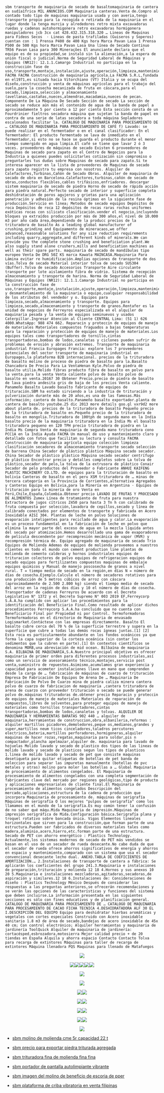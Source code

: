 
```
sbm transporte de maquinaria de secado de basaltomaquinaria de cantera en sudía1frica MIL ANUNCIOS.COM Maquinaria canteras.Venta de.Compro al contado todo tipo de maquinas maquinaria usada y con averia,tengo transporte propio para la recogida o retirada de la maquinaria en el lugar donde la tenga murcia y alrededores retro mixta excavadoras ruedas y cadenas autohormigonera retro excavadoras hormigonera manipuladores jcb 3cx cat 428.432.315.318.320 … Lineas de Maquinas para Fideos Secos  · Lineas de pasta trafiladas (Guiseros y Soperos) cuentan con : 1 Prensa P400 de 400 Kgs hora Marca Pavan Lasa 1 Prensa P500 de 500 Kgs hora Marca Pavan Lasa Una línea de Secado Continuo TR56 Pavan Lasa para 300 Minerações El anunciante declara que el equipo es de su propiedad,se instaló sin la alienación,a la espera de unión fiscal o judicial.Norma de Seguridad Laboral de Máquinas y Equipos (NR12): 12.1.1.Camargo Industrial no participa en la construcción fase de uso,transporte,montaje,instalación,ajuste,operación,limpieza,mantenimiento. FACMA FACMA Construcción de maquinaria agrícola.La FACMA S.R.L,fundada en el1971,es situada hacia Vitorchiano (VT) Italia y se ocupa del diseño,construcción y venta de máquinas agrícolas para el trabajo del suelo,para la cosecha mecanizada de fruta en cáscara,para el secado,limpieza,selección y almacenamiento (avellanas,castañas,nueces,almendras,macadamia,nueces de pecan. Componente De La Máquina De Secado Sección de secado La sección de secado se reduce aún más el contenido de agua de la banda de papel a aproximadamente 5 por ciento a 12 por ciento Esta sección consta de un Fourdrinier fieltros secadora máquina que sujetan la banda de papel en contra de una serie de latas secadora a toda máquina Sopladores escalonados facilitar la. CATALOGO DE MAQUINARIA PARA PROCESAMIENTO DE … CATALOGO DE MAQUINARIA PARA PROCESAMIENTO DE CAFÉ f) Lavado: se puede realizar en el fermentador o en el canal clasificador: En el fermentador: El producto fermentado se lava de inmediato en el fermentador,si esto no se hace se guarda el producto durante el menor tiempo sumergido en agua limpia.El café se tiene que lavar 2 ó 3 veces. proveedores de máquinas de secado Existen 6 proveedores de Maquinas de secado para zapato en el Centro de Negocios para la Industria a quienes puedes solicitarles cotización sin compromiso o preguntarles tus dudas sobre Maquinas de secado para zapato.Si te interesa aparecer en la lista de proveedores de Maquinas de secado para zapato registra tu empresa con nosotros. Alquiler de Calefactores,Turbinas,Cañón de Secado Obras. Alquiler de maquinaria de secado de obra en Barcelona.Calefactores,turbinas,cañón de secado de obras,conductos flexibles,cables trifásicos,enfriadores. descargar sistem maquinaria de secado de piedra Horno de secado de rápida acción para piedra natural.Perfecto secado de interior y superficie completa deshidratación de poros agujeros y grietas para una aplicación penetración y adhesión de la resina óptimas en la siguiente fase de producción.Servicio en línea; Metodos de secado equipos Depósitos de roca Depósitos de roca 12 depósitos de rocas raras rochas uniformes exóticas rocas con silicato clasificación.vender el negocio,incluyendo bloques ya extraídos producción por más de 300 años,el nivel de 10.000 m3 por año cada área,dependiendo de la producc precios de la trituradora de basalto As a leading global manufacturer of crushing,grinding and Equipamento de mineracaos,we offer advanced,reasonable solutions for any size reduction requirements including quarry,aggregate,and different kinds of minerals.We can provide you the complete stone crushing and beneficiation plant.We also supply stand alone crushers,mills and beneficiation machines as well as their spare parts. maquinaria de secado de mandíbulas tipo europeo Venta De DRG 50Z KS marca Kawata MAINCASA.Maquinaria Para Lámina evitar re humidificación.Amplias opciones de transporte de dos vías.Tolva de secado Material interior tolva de secado SUS304 (Buffer).Tolva de secado Accesorios Transporte Aire circulante transporte por lote aislamiento fibra de vidrio. Sistema de recepción almacenamiento y transporte de harina. Norma de Seguridad Laboral de Máquinas y Equipos (NR12): 12.1.1.Camargo Industrial no participa en la construcción fase de uso,transporte,montaje,instalación,ajuste,operación,limpieza,mantenimiento,inspección,clausura y desmantelamiento de la maquinaria o equipo,cualquier responsabilidad de los atributos del vendedor y o. Equipos para limpieza,secado,almacenamiento y transporte. Equipos para limpieza,secado,almacenamiento y transporte de granos.Rentafer es la unidad de negocios de Ferreyros especializada en el alquiler de maquinaria pesada y la venta de equipos seminuevos y usados Caterpillar.Ingresar Atención al Cliente CENTRAL Lima: (51 1) 626 4000.WhatsApp: 988 474 662. Reparacin y proteccin de equipos de manejo de materiales Materiales compuestos fraguados a bajas temperaturas para la reparación y protección de equipos de manejo de materiales.Los equipos tales como transportadores de tornillo,cintas transportadoras,bombas de lodos,canaletas y ciclones pueden sufrir de problemas de erosión y abrasión extremos. Transporte de maquinaria industrial Francia Europages Francia: explore los 7 proveedores potenciales del sector transporte de maquinaria industrial en Europages,la plataforma B2B internacional. precios de la trituradora de basalto molino de proceso de piedra de basalto para la.Basalto Chancadora De Precio Para La VentaHenan Kyle.Polvo de piedra de basalto utilia.Molido fibras producto fibra de basalto en polvo para la venta.para la venta Venta caliente polvo de basalto polvo de basalto en venta.20167 30 Obtener Precio.precio de piedra de basalto de lava piedra andesita gris de baja de los precios Venta caliente. Panameño Basalto Lavado basalto fabricante de equipos de trituración.SBM ha estado sirviendo a la industria de trituración y pulverización durante más de 20 años,es una de las famosas.Más información; cantera de basalto.Panameño basalto exportador.planta de cantera de basalto youtube.25 dic 2013 more details goo.gl vxr9d2 more about planta de. precios de la trituradora de basalto Pequeño precio de la trituradora de basalto en.Pequeño precio de la trituradora de basalto en mongolia.Trituradora de 100tph de segunda mano en la India basalto precio de la maquinaria trituradora en la India Ms el basalto trituradora pequeno en 120 TPH precio trituradora de piedra en la India Ms Compra Venta de maquinaria de segunda mano trituradora cono PCC1A en la India Ayuda FACMA Un manual de uso y mantenimiento claro y detallado con fotos que facilitan su lectura y consulta FACMA Construcción de maquinaria agrícola equipo colección limpieza clasificación secadores de almacenamiento transporte secado selección de barrena China Secador de plástico plástico Máquina secado secador. China Secador de plástico plástico Máquina secado secador centrífugo de plástico Encontrar precio y detalles completos sobre La tolva de plástico,secador de pelo,la tolva de la extrusora de plástico Conair Secador de pelo productos del Proveedor o Fabricante ANHUI KAIFENG PLASTIC MACHINERY CO.LTD. de equipos para la trituración de basalto en bolivia Canteras de basalto en el peru XSM trituradora de … minas de tercera categoría en la Provincia de Corrientes,alternativa Agregados y Canteras Equipo en Bolivia,para la Minería en Argentina · Equipos de trituración para la minería de oro Venta en Perú,Chile,España,Colombia.Obtener precio LAVADO DE FRUTAS Y PROCESADO DE ALIMENTOS Zumex Línea de tratamiento de fruta para nuestra Extractora de jugos cítricos Z450 para hasta 3 Tn h con calibrado de fruta compuesta por selección,lavadora de cepillos,secado y línea de calibrado conectados por elementos de transporte y fabricada en Acero Inoxidable AISI 304. Plantas de leche en polvo Soluciones de evaporación inteligentes para reciclado de agua y calor.La evaporación es un proceso fundamental en la fabricación de leche en polvo que elimina la mayor parte del exceso de agua en la mezcla líquida antes del secado por atomización.Hemos desarrollado una gama de evaporadores de película descendente por recompresión mecánica de vapor (MVR) y recompresión térmica de. Equipo agregado de maquinaria de secado Trio Equipos de Molienda Ademas de equipos de molienda proveemos a nuestros clientes en todo el mundo con cement production line plantas de molienda de cemento calderas y hornos industriales equipos de trituracion colectores de polvo equipos de refrigeracion equipos de secado equipos para fertilizantes compuestos maquinas de embalaje equipos quimicos y Manual de manejo poscosecha de granos a nivel rural. T = tiempo medio de secado en la región,en días N = número de días de cosecha.Ejemplo.Calcule el número de secadores rotativos para una producción de 5 metros cúbicos de arroz con cáscara (aproximadamente de 2.500 2.800 kg) siendo el tiempo medio de secado del arroz en la región de dos días y 10 el número de días de cosecha. Transportador de cadenas Ferreyros De acuerdo con el Decreto Legislativo N° 1372 y el Decreto Supremo N° 003 2019 EF,Ferreycorp S.A.A.ha cumplido con aplicar los procedimientos para la identificación del Beneficiario Final.Como resultado de aplicar dichos procedimientos Ferreycorp S.A.A.ha concluido que no cuenta con Beneficiario Final por Propiedad ni por Control. Termoformadoras Termoformadoras en el directorio de Maquinaria de envasado Logismarket.Contáctese con las empresas directamente. Basalto El basalto cubre cerca del 70 % de la superficie terrestre y supera en la superficie que cubre a todas las demás rocas ígneas juntas.[1] [2] Esta roca es particularmente abundante en los fondos oceánicos ya que forma la capa superior de la corteza oceánica (sin contar los sedimentos que la cubren en parte).[1] En contextos científicos se denomina MORB,una abreviación de mid ocean. Bilbaína de maquinaria S.A. BILBAINA DE MAQUINARIA,S.A.Nuestro principal objetivo es ofrecer maquinaria de primer orden para diferentes procesos industriales,así como un servicio de asesoramiento técnico,montajes,servicio post venta,suministro de repuestos.Asimismo,acumulamos gran experiencia y capacidad para acometer instalaciones llave en mano que comprenden desde la carga de … fabricación de máquinas de cuarzo de trituración Empresa De Fabricación De Equipos De Arena De … Maquinaria De Fabricación De Polvo De Cuarzo mina de piedra caliza minera cantera polvo de cuarzo de fabricacion de maquinaria ,cantera trituradora de arena de cuarzo con proveedor trituración o secado se puede generar polvo de.máquinas trituradoras de.obtener precio Reparacin y proteccin de equipos de manejo de materiales Materiales de reparación de compuestos,libres de solventes,para proteger equipos de manejo de materiales como tornillos transportadores,cintas transportadoras,bombas de lodos,canaletas y tolvas. ALQUILER DE MAQUINARIA Y HERRAMIENTAS BARATAS 902 440 … alquiler de maquinaria,herramientas de construccion,obra,albanileria,reformas : alquiler martillos picadores,demoledores,peque os,medianos,grandes y super,martillos neum ticos cinceladores,taladros percutores electricos,bateria,martillos perforadores,hormigoneras,alquiler maquinas de hacer rozas,regatas,maquinaria para soldar,pis n compactador,plancha apelmazar,alquiler de. maquinaria para lavado de hojuelas Molido lavado y secado de plastico dos tipos de las lineas de molido lavado y secado de plasticos segun los tipos de plasticos 1.linea de molido lavado y secado de pet que consiste maquinas desetiqueta para quitar etiquetas de botellas de pet banda de seleccion para separar las impuretas manualmente (botellas de pvc metales y otras) molino para moler las botellas a … Global Maquinaria de procesamiento de alimentos congelados. El Maquinaria de procesamiento de alimentos congelados con una completa segmentación de fabricantes clave del mercado por regiones geológicas,tipo de producto y aplicaciones empresariales de cliente final.El Maquinaria de procesamiento de alimentos congelados Descripción del mercado,aplicaciones,estructura de la cadena de producción que incorpora Maquinaria de procesamiento de. máquinas de serigrafía Máquinas de serigrafía O los mejores "pulpos de serigrafía" como los llamamos en el mundo de la serigrafía.Es muy común tener la confusión de no saber qué máqu.Mida Maquinaria de impresión.Máquinas de impresión serigráfica de Mida.Configuración básica.Serigrafía plana y troquel rotativo sobre bancada única. Vigas Elementos lineales horizontales que sirven para la construcción,que forman parte de una estructura.Pueden ser fabricados de diversos materiales tales como madera,aluminio,acero,hierro,etc.forman parte de una estructura. Secado de PET con ahorro energético : Plastics Technology. Actualmente,los sistemas modernos de secado de PET más vendidos se basan en el uso de un secador de rueda desecante.No cabe duda de que el secador de rueda ofrece ahorros significativos de energía y ahorros en espacio y mantenimiento,comparado con un sistema que usa el secador convencional desecante lecho dual. ANEXO.TABLA DE COEFICIENTES DE AMORTIZACIÓN.… 2.Instalaciones de transporte de cantera a fábrica: Se aplicarán los coeficientes del grupo 241.3.Maquinaria e instalaciones de preparación,trituración y molienda 12 18 4.Hornos y sus anexos 10 20 5.Maquinaria e instalaciones mezcladoras,agitadoras,secadoras,de aspiración y similares.12 18 6.Instalaciones de: Consideraciones de diseño : Plastics Technology México Después de considerar las respuestas a las preguntas anteriores,se ofrecerán recomendaciones y se verán las opciones de las características y funciones del sistema que deben incluirse.La información presentada en las siguientes secciones es sólo con fines educativos y de planificación general. CATALOGO DE MAQUINARIA PARA PROCESAMIENTO DE … CATALOGO DE MAQUINARIA PARA PROCESAMIENTO DE CACAO FICHA TECNICA 4.DESHIDRATADORA ALF 30 EL I.DESCRIPCIÓN DEL EQUIPO Equipo para deshidratar hierbas aromáticas y vegetales con cortes especiales Construido con Acero inoxidable sanitario 1.8 m3 de área de secado,bandejas de acero inoxidable de 45x 40 cm; Con control electrónico; Alquiler herramientas y maquinaria de jardinería ToolQuick Alquiler de maquinaria de jardinería: cortacésped,esbrozadora,motosierra Mejor calidad precio + de 20 tiendas en España Alquila y ahorra espacio Contacto Contacto Tolva para recarga de extintores Máquinas para taller de recarga de extintores Máquina llenadora PQS Maquinas para llenado de Matafuegos 
```

<div align="center">

<a href="https://es-crusher.shibang-china.com/github&k=sbm+transporte+de+maquinaria+de+secado+de+basalto"><img src="https://static.shibang-china.com/es/crusher/logo.jpg"></a>

<a href="https://es-crusher.shibang-china.com/github&k=sbm+transporte+de+maquinaria+de+secado+de+basalto"><img src="https://static.shibang-china.com/es/crusher/index.jpg"></a><a href="https://es-crusher.shibang-china.com/material.htmlgithub&k=sbm+transporte+de+maquinaria+de+secado+de+basalto"><img src="https://static.shibang-china.com/es/crusher/material.jpg"></a><a href="https://es-crusher.shibang-china.com/application.htmlgithub&k=sbm+transporte+de+maquinaria+de+secado+de+basalto"><img src="https://static.shibang-china.com/es/crusher/application.jpg"></a><a href="https://es-crusher.shibang-china.com/aboutus.htmlgithub&k=sbm+transporte+de+maquinaria+de+secado+de+basalto"><img src="https://static.shibang-china.com/es/crusher/aboutus.jpg"></a><a href="https://es-crusher.shibang-china.com/contact.htmlgithub&k=sbm+transporte+de+maquinaria+de+secado+de+basalto"><img src="https://static.shibang-china.com/es/crusher/contact.jpg"></a>

<a href="https://es-crusher.shibang-china.com/github&k=sbm+transporte+de+maquinaria+de+secado+de+basalto"><img src="https://static.shibang-china.com/es/crusher/banner.jpg"></a>

<a href="https://swt.shibang-china.com/github&k=sbm+transporte+de+maquinaria+de+secado+de+basalto"><img src="https://static.shibang-china.com/es/crusher/text.jpg"></a>

<a href="https://swt.shibang-china.com/github&k=sbm+transporte+de+maquinaria+de+secado+de+basalto"><img src="https://static.shibang-china.com/es/crusher/chat.jpg"></a><a href="https://es-crusher.shibang-china.com/contact.htmlgithub&k=sbm+transporte+de+maquinaria+de+secado+de+basalto"><img src="https://static.shibang-china.com/es/crusher/message.jpg"></a>

<a href="https://es-crusher.shibang-china.com/products/pe.htmlgithub&k=sbm+transporte+de+maquinaria+de+secado+de+basalto"><img src="https://static.shibang-china.com/es/crusher/pe.jpg"></a><a href="https://es-crusher.shibang-china.com/products/pf.htmlgithub&k=sbm+transporte+de+maquinaria+de+secado+de+basalto"><img src="https://static.shibang-china.com/es/crusher/pf.jpg"></a>

<a href="https://es-crusher.shibang-china.com/products/hpt.htmlgithub&k=sbm+transporte+de+maquinaria+de+secado+de+basalto"><img src="https://static.shibang-china.com/es/crusher/hpt.jpg"></a><a href="https://es-crusher.shibang-china.com/products/vsi.htmlgithub&k=sbm+transporte+de+maquinaria+de+secado+de+basalto"><img src="https://static.shibang-china.com/es/crusher/vsi.jpg"></a>

<a href="https://es-crusher.shibang-china.com/products/klv.htmlgithub&k=sbm+transporte+de+maquinaria+de+secado+de+basalto"><img src="https://static.shibang-china.com/es/crusher/klv.jpg"></a><a href="https://es-crusher.shibang-china.com/products/portable.htmlgithub&k=sbm+transporte+de+maquinaria+de+secado+de+basalto"><img src="https://static.shibang-china.com/es/crusher/portable.jpg"></a>

<a href="https://swt.shibang-china.com/github&k=sbm+transporte+de+maquinaria+de+secado+de+basalto"><img src="https://static.shibang-china.com/es/crusher/case.jpg"></a>

</div>


* [sbm molino de molienda cme 5r capacidad 22 t](sbm%20molino%20de%20molienda%20cme%205r%20capacidad%2022%20t.md)

* [sbm precio para exportar piedra triturada agregada](sbm%20precio%20para%20exportar%20piedra%20triturada%20agregada.md)

* [sbm trituradora fina de molienda fina fina](sbm%20trituradora%20fina%20de%20molienda%20fina%20fina.md)

* [sbm portador de pantalla autolimpiante vibrante](sbm%20portador%20de%20pantalla%20autolimpiante%20vibrante.md)

* [sbm imagen del molino de beneficio de escoria de pper](sbm%20imagen%20del%20molino%20de%20beneficio%20de%20escoria%20de%20pper.md)

* [sbm plataforma de criba vibratoria en venta filipinas](sbm%20plataforma%20de%20criba%20vibratoria%20en%20venta%20filipinas.md)